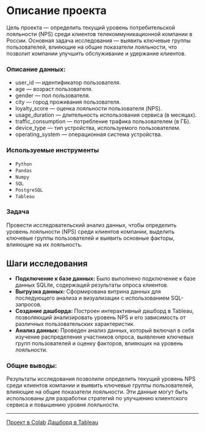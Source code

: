 # Описание проекта
Цель проекта — определить текущий уровень потребительской лояльности (NPS) среди клиентов телекоммуникационной компании в России. Основная задача исследования — выявить ключевые группы пользователей, влияющие на общие показатели лояльности, что позволит компании улучшить обслуживание и удержание клиентов.

### Описание данных:
- user_id — идентификатор пользователя.
- age — возраст пользователя.
- gender — пол пользователя.
- city — город проживания пользователя.
- loyalty_score — оценка лояльности пользователя (NPS).
- usage_duration — длительность использования сервиса (в месяцах).
- traffic_consumption — потребление трафика пользователем (в ГБ).
- device_type — тип устройства, используемого пользователем.
- operating_system — операционная система устройства.

### Используемые инструменты
- `Python`
- `Pandas`
- `Numpy`
- `SQL`
- `PostgreSQL`
- `Tableau`

### Задача
Провести исследовательский анализ данных, чтобы определить уровень лояльности (NPS) среди клиентов компании, выделить ключевые группы пользователей и выявить основные факторы, влияющие на их лояльность.

## Шаги исследования
- **Подключение к базе данных:** Было выполнено подключение к базе данных SQLite, содержащей результаты опроса клиентов.
- **Выгрузка данных:** Сформирована витрина данных для последующего анализа и визуализации с использованием SQL-запросов.
- **Создание дашборда:** Построен интерактивный дашборд в Tableau, позволяющий анализировать уровень NPS и его зависимость от различных пользовательских характеристик.
- **Анализ данных:** Проведен анализ данных, который включал в себя изучение распределения участников опроса, выявление ключевых групп пользователей и оценку факторов, влияющих на уровень лояльности.

### Общие выводы:
Результаты исследования позволили определить текущий уровень NPS среди клиентов компании и выявить ключевые группы пользователей, влияющие на общие показатели лояльности. Эти данные могут быть использованы для разработки стратегий по улучшению клиентского сервиса и повышению уровня лояльности.

---
[Проект в Colab](https://colab.research.google.com/drive/1fS3eiE3AUTOKNlJnhVTiKB80_NEWEqa2?usp=sharing)
[Дашборд в Tableau](https://public.tableau.com/views/2_17226365750670/sheet0?:language=en-US&publish=yes&:sid=&:redirect=auth&:display_count=n&:origin=viz_share_link)
